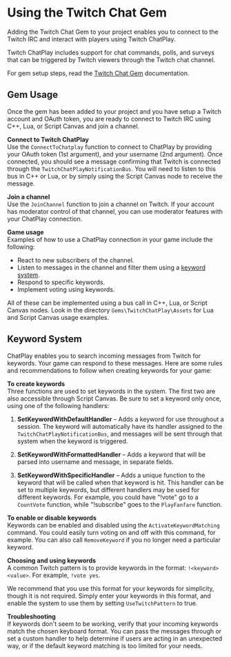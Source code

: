 # Using the Twitch Chat Gem<a name="chatplay-using-twitch-chat-gem"></a>

Adding the Twitch Chat Gem to your project enables you to connect to the Twitch IRC and interact with players using Twitch ChatPlay\.

Twitch ChatPlay includes support for chat commands, polls, and surveys that can be triggered by Twitch viewers through the Twitch chat channel\.

For gem setup steps, read the [Twitch Chat Gem](gem-twitch-chatplay.md) documentation\.

## Gem Usage<a name="chatplay-gem-usage"></a>

Once the gem has been added to your project and you have setup a Twitch account and OAuth token, you are ready to connect to Twitch IRC using C\+\+, Lua, or Script Canvas and join a channel\.

**Connect to Twitch ChatPlay**  
Use the `ConnectToChatplay` function to connect to ChatPlay by providing your OAuth token \(1st argument\), and your username \(2nd argument\)\. Once connected, you should see a message confirming that Twitch is connected through the `TwitchChatPlayNotificationBus`\. You will need to listen to this bus in C\+\+ or Lua, or by simply using the Script Canvas node to receive the message\.

**Join a channel**  
Use the `JoinChannel` function to join a channel on Twitch\. If your account has moderator control of that channel, you can use moderator features with your ChatPlay connection\.

**Game usage**  
Examples of how to use a ChatPlay connection in your game include the following:
+ React to new subscribers of the channel\.
+ Listen to messages in the channel and filter them using a [keyword system](#chatplay-keyword-system)\.
+ Respond to specific keywords\.
+ Implement voting using keywords\.

All of these can be implemented using a bus call in C\+\+, Lua, or Script Canvas nodes\. Look in the directory `Gems\TwitchChatPlay\Assets` for Lua and Script Canvas usage examples\.

## Keyword System<a name="chatplay-keyword-system"></a>

ChatPlay enables you to search incoming messages from Twitch for keywords\. Your game can respond to these messages\. Here are some rules and recommendations to follow when creating keywords for your game:

**To create keywords**  
Three functions are used to set keywords in the system\. The first two are also accessible through Script Canvas\. Be sure to set a keyword only once, using one of the following handlers:

1. **SetKeywordWithDefaultHandler** – Adds a keyword for use throughout a session\. The keyword will automatically have its handler assigned to the `TwitchChatPlayNotificationBus`, and messages will be sent through that system when the keyword is triggered\.

1. **SetKeywordWithFormattedHandler** – Adds a keyword that will be parsed into username and message, in separate fields\.

1. **SetKeywordWithSpecificHandler** – Adds a unique function to the keyword that will be called when that keyword is hit\. This handler can be set to multiple keywords, but different handlers may be used for different keywords\. For example, you could have "\!vote" go to a `CountVote` function, while "\!subscribe" goes to the `PlayFanfare` function\.

**To enable or disable keywords**  
Keywords can be enabled and disabled using the `ActivateKeywordMatching` command\. You could easily turn voting on and off with this command, for example\. You can also call `RemoveKeyword` if you no longer need a particular keyword\.

**Choosing and using keywords**  
A common Twitch pattern is to provide keywords in the format: `!<keyword> <value>`\. For example, `!vote yes`\.

We recommend that you use this format for your keywords for simplicity, though it is not required\. Simply enter your keywords in this format, and enable the system to use them by setting `UseTwitchPattern` to true\.

**Troubleshooting**  
If keywords don't seem to be working, verify that your incoming keywords match the chosen keyboard format\. You can pass the messages through or set a custom handler to help determine if users are acting in an unexpected way, or if the default keyword matching is too limited for your needs\.
